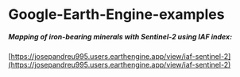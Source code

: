 # Google-Earth-Engine-examples

##### Mapping of iron-bearing minerals with Sentinel-2 using IAF index:

[https://josepandreu995.users.earthengine.app/view/iaf-sentinel-2](https://josepandreu995.users.earthengine.app/view/iaf-sentinel-2)
